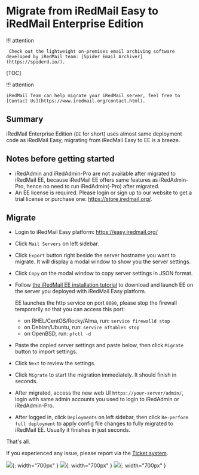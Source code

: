 # Migrate from iRedMail Easy to iRedMail Enterprise Edition

!!! attention

	 Check out the lightweight on-premises email archiving software developed by iRedMail team: [Spider Email Archiver](https://spiderd.io/).

[TOC]

!!! attention

    iRedMail Team can help migrate your iRedMail server, feel free to
    [Contact Us](https://www.iredmail.org/contact.html).

## Summary

iRedMail Enterprise Edition (`EE` for short) uses almost same deployment code
as iRedMail Easy, migrating from iRedMail Easy to EE is a breeze.

## Notes before getting started

- iRedAdmin and iRedAdmin-Pro are not available after migrated to iRedMail EE,
  because iRedMail EE offers same features as iRedAdmin-Pro, hence
  no need to run iRedAdmin(-Pro) after migrated.
- An EE license is required. Please login or sign up to our website to get
  a trial license or purchase one: <https://store.iredmail.org/>.

## Migrate

- Login to iRedMail Easy platform: <https://easy.iredmail.org/>
- Click `Mail Servers` on left sidebar.
- Click `Export` button right beside the server hostname you want to migrate. It will display a modal window to show you the server settings.
- Click `Copy` on the modal window to copy server settings in JSON format.
- Follow [the iRedMail EE installation tutorial](./install.ee.html) to download
  and launch EE on the server you deployed with iRedMail Easy platform.

    EE launches the http service on port `8080`, please stop the firewall
    temporarily so that you can access this port:

    - on RHEL/CentOS/Rocky/Alma, run: `service firewalld stop`
    - on Debian/Ubuntu, run: `service nftables stop`
    - on OpenBSD, run: `pfctl -d`

- Paste the copied server settings and paste below, then click `Migrate` button
  to import settings.
- Click `Next` to review the settings.
- Click `Migrate` to start the migration immediately. It should finish in seconds.
- After migrated, access the new web UI `https://your-server/admin/`,
  login with same admin accounts you used to login to iRedAdmin or iRedAdmin-Pro.
- After logged in, click `Deployments` on left sidebar, then click
  `Re-perform full deployment` to apply config file changes to fully migrated
  to iRedMail EE. Usually it finishes in just seconds.

That's all.

If you experienced any issue, please report via the [Ticket system](https://store.iredmail.org/tickets).

![](./images/ee/easy.to.ee-1.png){: width="700px" }
![](./images/ee/easy.to.ee-2.png){: width="700px" }
![](./images/ee/easy.to.ee-3.png){: width="700px" }
